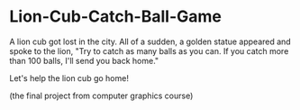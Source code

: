 # Lion-Cub-Catch-Ball-Game
A lion cub got lost in the city. All of a sudden, a golden statue appeared and spoke to the lion, "Try to catch as many balls as you can. If you catch more than 100 balls, I'll send you back home."

Let's help the lion cub go home!

(the final project from computer graphics course)

